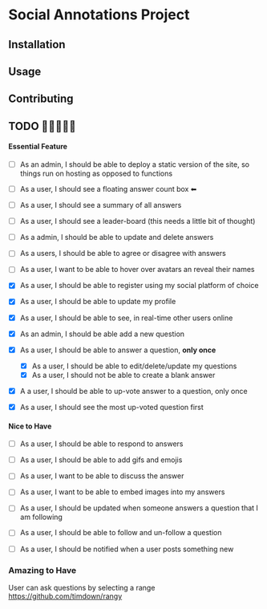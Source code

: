 # Social Annotations Project 


## Installation

## Usage

## Contributing


## TODO  👷👷👷👷👷



#### Essential Feature 
- [ ]  As an admin, I should be able to deploy a static version of the site, so things run on hosting as opposed to functions
- [ ] As a user, I should see a floating answer count box   ⬅ 
- [ ]  As a user, I should see a summary of all answers 
- [ ]  As a user, I should see a leader-board (this needs a little bit of thought)
- [ ]  As a admin, I should be able to update and delete answers
- [ ]  As a users, I should be able to agree or disagree with answers
- [ ]  As a user, I want to be able to hover over avatars an reveal their names
- [X] As a user, I should be able to register using my social platform of choice
- [X] As a user, I should be able to update my profile
- [X] As a user, I should be able to see, in real-time other users online


- [X]  As an admin, I should be able add a new question 
- [X]  As a user, I should be able to  answer a question, **only once**
    - [X] As a user, I should be able to edit/delete/update my questions 
    - [X] As a user, I should not be able to create a blank answer
- [X]  A a user, I should be able to up-vote answer to a question, only once 
- [X]  As a user, I should see the most up-voted question first
#### Nice to Have
- [ ]  As a user, I should be able to respond to answers
- [ ]  As a user, I should be able to add gifs and emojis 
- [ ]  As a user, I want to be able to discuss the answer 
- [ ]  As a user, I want to be able to embed images into my answers
- [ ]  As a user, I should be updated when someone answers a question that I am following
- [ ]  As a user, I should be able to follow and un-follow a question
- [ ]  As a user, I should be notified when a user posts something new



### Amazing to Have

User can ask questions by selecting a range  https://github.com/timdown/rangy